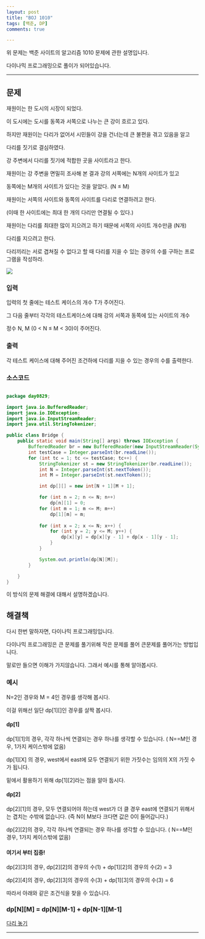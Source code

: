 ```yaml
---
layout: post
title: "BOJ 1010"
tags: [백준, DP]
comments: true

---
```


위 문제는 백준 사이트의 알고리즘 1010 문제에 관한 설명입니다.<br>

다이나믹 프로그래밍으로 풀이가 되어있습니다. 

---

## 문제

재원이는 한 도시의 시장이 되었다. 

이 도시에는 도시를 동쪽과 서쪽으로 나누는 큰 강이 흐르고 있다. 

하지만 재원이는 다리가 없어서 시민들이 강을 건너는데 큰 불편을 겪고 있음을 알고 

다리를 짓기로 결심하였다. 

강 주변에서 다리를 짓기에 적합한 곳을 사이트라고 한다. 

재원이는 강 주변을 면밀히 조사해 본 결과 강의 서쪽에는 N개의 사이트가 있고 

동쪽에는 M개의 사이트가 있다는 것을 알았다. (N ≤ M)

재원이는 서쪽의 사이트와 동쪽의 사이트를 다리로 연결하려고 한다. 

(이때 한 사이트에는 최대 한 개의 다리만 연결될 수 있다.) 

재원이는 다리를 최대한 많이 지으려고 하기 때문에 서쪽의 사이트 개수만큼 (N개) 

다리를 지으려고 한다. 

다리끼리는 서로 겹쳐질 수 없다고 할 때 다리를 지을 수 있는 경우의 수를 구하는 프로그램을 작성하라.

<img src="https://onlinejudgeimages.s3-ap-northeast-1.amazonaws.com/upload/201003/pic1.JPG">

### 입력
입력의 첫 줄에는 테스트 케이스의 개수 T가 주어진다. 

그 다음 줄부터 각각의 테스트케이스에 대해 강의 서쪽과 동쪽에 있는 사이트의 개수 

정수 N, M (0 < N ≤ M < 30)이 주어진다.

### 출력 

각 테스트 케이스에 대해 주어진 조건하에 다리를 지을 수 있는 경우의 수를 출력한다.

### 소스코드

```java

package day0829;

import java.io.BufferedReader;
import java.io.IOException;
import java.io.InputStreamReader;
import java.util.StringTokenizer;

public class Bridge {
	public static void main(String[] args) throws IOException {
		BufferedReader br = new BufferedReader(new InputStreamReader(System.in));
		int testCase = Integer.parseInt(br.readLine()); 
		for (int tc = 1; tc <= testCase; tc++) {
			StringTokenizer st = new StringTokenizer(br.readLine());
			int N = Integer.parseInt(st.nextToken());
			int M = Integer.parseInt(st.nextToken());

			int dp[][] = new int[N + 1][M + 1];

			for (int n = 2; n <= N; n++)
				dp[n][1] = 0;
			for (int m = 1; m <= M; m++)
				dp[1][m] = m;
			
			for (int x = 2; x <= N; x++) {
				for (int y = 2; y <= M; y++) {
					dp[x][y] = dp[x][y - 1] + dp[x - 1][y - 1];
				}
			}

			System.out.println(dp[N][M]);
		}

	}
}

```

이 방식의 문제 해결에 대해서 설명하겠습니다.

## 해결책

다시 한번 말하자면, 다이나믹 프로그래밍입니다.

다이나믹 프로그래밍은 큰 문제를 풀기위해 작은 문제를 풀어 큰문제를 풀어가는 방법입니다.

말로만 들으면 이해가 가지않습니다. 그래서 예시를 통해 알아봅시다.

### 예시

N=2인 경우와 M = 4인 경우를 생각해 봅시다.

이걸 위해선 일단 dp[1][]인 경우를 살짝 봅시다.

#### dp[1]

dp[1][1]의 경우, 각각 하나씩 연결되는 경우 하나를 생각할 수 있습니다. ( N==M인 경우, 1가지 케이스밖에 없음)

dp[1][X] 의 경우, west에서 east에 모두 연결되기 위한 가짓수는 임의의 X의 가짓 수가 됩니다.

밑에서 활용하기 위해 dp[1][2]라는 점을 알아 둡시다.

#### dp[2]

dp[2][1]의 경우, 모두 연결되어야 하는데 west가 더 클 경우  east에 연결되기 위해서는 겹치는 수밖에 없습니다. (즉 N이 M보다 크다면 값은 0이 들어갑니다.)

dp[2][2]의 경우, 각각 하나씩 연결되는 경우 하나를 생각할 수 있습니다. ( N==M인 경우, 1가지 케이스밖에 없음)

#### 여기서 부터 집중!

dp[2][3]의 경우, dp[2][2]의 경우의 수(1) + dp[1][2]의 경우의 수(2) = 3 

dp[2][4]의 경우, dp[2][3]의 경우의 수(3) + dp[1][3]의 경우의 수(3) = 6

따라서 아래와 같은 조건식을 찾을 수 있습니다.

### dp[N][M] = dp[N][M-1] + dp[N-1][M-1] 


<a href= "https://www.acmicpc.net/problem/1010">다리 놓기</a>

---
